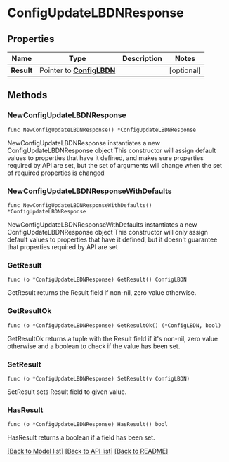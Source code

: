 # ConfigUpdateLBDNResponse

## Properties

Name | Type | Description | Notes
------------ | ------------- | ------------- | -------------
**Result** | Pointer to [**ConfigLBDN**](ConfigLBDN.md) |  | [optional] 

## Methods

### NewConfigUpdateLBDNResponse

`func NewConfigUpdateLBDNResponse() *ConfigUpdateLBDNResponse`

NewConfigUpdateLBDNResponse instantiates a new ConfigUpdateLBDNResponse object
This constructor will assign default values to properties that have it defined,
and makes sure properties required by API are set, but the set of arguments
will change when the set of required properties is changed

### NewConfigUpdateLBDNResponseWithDefaults

`func NewConfigUpdateLBDNResponseWithDefaults() *ConfigUpdateLBDNResponse`

NewConfigUpdateLBDNResponseWithDefaults instantiates a new ConfigUpdateLBDNResponse object
This constructor will only assign default values to properties that have it defined,
but it doesn't guarantee that properties required by API are set

### GetResult

`func (o *ConfigUpdateLBDNResponse) GetResult() ConfigLBDN`

GetResult returns the Result field if non-nil, zero value otherwise.

### GetResultOk

`func (o *ConfigUpdateLBDNResponse) GetResultOk() (*ConfigLBDN, bool)`

GetResultOk returns a tuple with the Result field if it's non-nil, zero value otherwise
and a boolean to check if the value has been set.

### SetResult

`func (o *ConfigUpdateLBDNResponse) SetResult(v ConfigLBDN)`

SetResult sets Result field to given value.

### HasResult

`func (o *ConfigUpdateLBDNResponse) HasResult() bool`

HasResult returns a boolean if a field has been set.


[[Back to Model list]](../README.md#documentation-for-models) [[Back to API list]](../README.md#documentation-for-api-endpoints) [[Back to README]](../README.md)


